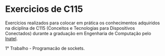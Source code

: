 # Exercicios de C115
Exercícios realizados para colocar em prática os conhecimentos adquiridos na diciplina de C115 (Conceitos e Tecnologias para Dispositivos Conectados) durante a graduação em Engenharia de Computação pelo [Inatel](https://inatel.br/home/).

1° Trabalho - Programacão de sockets.

